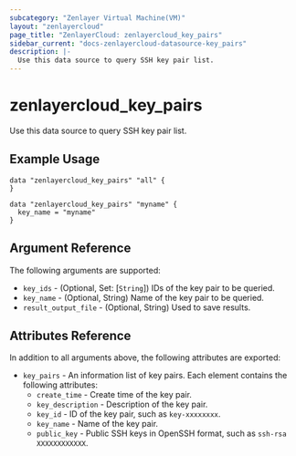 ```yaml
---
subcategory: "Zenlayer Virtual Machine(VM)"
layout: "zenlayercloud"
page_title: "ZenlayerCloud: zenlayercloud_key_pairs"
sidebar_current: "docs-zenlayercloud-datasource-key_pairs"
description: |-
  Use this data source to query SSH key pair list.
---
```


# zenlayercloud_key_pairs

Use this data source to query SSH key pair list.

## Example Usage

```hcl
data "zenlayercloud_key_pairs" "all" {
}

data "zenlayercloud_key_pairs" "myname" {
  key_name = "myname"
}
```

## Argument Reference

The following arguments are supported:

* `key_ids` - (Optional, Set: [`String`]) IDs of the key pair to be queried.
* `key_name` - (Optional, String) Name of the key pair to be queried.
* `result_output_file` - (Optional, String) Used to save results.

## Attributes Reference

In addition to all arguments above, the following attributes are exported:

* `key_pairs` - An information list of key pairs. Each element contains the following attributes:
  * `create_time` - Create time of the key pair.
  * `key_description` - Description of the key pair.
  * `key_id` - ID of the key pair, such as `key-xxxxxxxx`.
  * `key_name` - Name of the key pair.
  * `public_key` - Public SSH keys in OpenSSH format, such as `ssh-rsa XXXXXXXXXXXX`.


